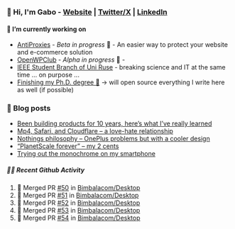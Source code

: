 ### 👋 Hi, I'm Gabo - [Website](https://gkanev.com) | [Twitter/X](https://twitter.com/mrgkanev) | [LinkedIn](https://www.linkedin.com/in/mrgkanev)

#### 🔭 I’m currently working on
- [AntiProxies](https://antiproxies.com/) - *Beta in progress* 🚀 -  An easier way to protect your website and e-commerce solution
- [OpenWPClub](https://openwpclub.com/) - *Alpha in progress* 🚀 - 
- [IEEE Student Branch of Uni Ruse](https://github.com/IEEE-Student-Branch-of-Uni-Ruse) - breaking science and IT at the same time ... on purpose ...
- [Finishing my Ph.D. degree 🤔](https://scholar.google.com/citations?user=En7GPEsAAAAJ&hl=en) -> will open source everything I write here as well (if possible)

### 📖 Blog posts
<!-- BLOG-POST-LIST:START -->
- [Been building products for 10 years, here’s what I’ve really learned](https://gkanev.com/posts/been-building-products-for-10-years-heres-what-ive-really-learned/)
- [Mp4, Safari, and Cloudflare – a love-hate relationship](https://gkanev.com/posts/mp4-safari-and-cloudflare-a-love-hate-relationship/)
- [Nothings philosophy – OnePlus problems but with a cooler design](https://gkanev.com/posts/nothings-philosophy-oneplus-problems-but-with-a-cooler-design/)
- [“PlanetScale forever” – my 2 cents](https://gkanev.com/posts/planetscale-forever-my-2-cents/)
- [Trying out the monochrome on my smartphone](https://gkanev.com/posts/trying-out-the-monochrome-on-my-smartphone/)
<!-- BLOG-POST-LIST:END -->

##### 🧑‍💻 Recent Github Activity

<!--START_SECTION:activity-->
1. 🎉 Merged PR [#50](https://github.com/Bimbalacom/Desktop/pull/50) in [Bimbalacom/Desktop](https://github.com/Bimbalacom/Desktop)
2. 🎉 Merged PR [#51](https://github.com/Bimbalacom/Desktop/pull/51) in [Bimbalacom/Desktop](https://github.com/Bimbalacom/Desktop)
3. 🎉 Merged PR [#52](https://github.com/Bimbalacom/Desktop/pull/52) in [Bimbalacom/Desktop](https://github.com/Bimbalacom/Desktop)
4. 🎉 Merged PR [#53](https://github.com/Bimbalacom/Desktop/pull/53) in [Bimbalacom/Desktop](https://github.com/Bimbalacom/Desktop)
5. 🎉 Merged PR [#54](https://github.com/Bimbalacom/Desktop/pull/54) in [Bimbalacom/Desktop](https://github.com/Bimbalacom/Desktop)
<!--END_SECTION:activity-->

